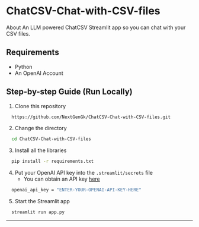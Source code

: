 # ChatCSV-Chat-with-CSV-files
About An LLM powered ChatCSV Streamlit app so you can chat with your CSV files.

## Requirements

-   Python
-   An OpenAI Account

## Step-by-step Guide (Run Locally)

1. Clone this repository 
```bash
  https://github.com/NextGenGk/ChatCSV-Chat-with-CSV-files.git
```


2. Change the directory 
```bash
  cd ChatCSV-Chat-with-CSV-files
```


3. Install all the libraries
```bash
  pip install -r requirements.txt
```


4. Put your OpenAI API key into the `.streamlit/secrets` file
    - You can obtain an API key [here](https://platform.openai.com/account/api-keys)
```bash
  openai_api_key = "ENTER-YOUR-OPENAI-API-KEY-HERE"
```


5. Start the Streamlit app
```bash
  streamlit run app.py
```
****
